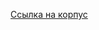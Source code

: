 [Ссылка на корпус](https://docs.google.com/spreadsheets/d/1HzSf02c70K6I537gkyWY0d2nMTgZTWWiFm9ueXaz01o/edit?usp=sharing)
